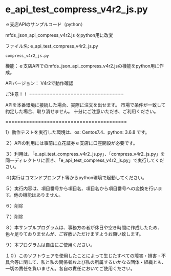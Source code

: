 # e_api_test_compress_v4r2_js.py
ｅ支店APIのサンプルコード（python）

mfds_json_api_compress_v4r2.js をpython用に改変

ファイル名:
    e_api_test_compress_v4r2_js.py

    compress_v4r2_js.py    

機能：ｅ支店APIでのmfds_json_api_compress_v4r2.jsの機能をpython用に作成。

APIバージョン： V4r2で動作確認

ご注意！！ ================================

APIを本番環境に接続した場合、実際に注文を出せます。
市場で条件が一致して約定した場合、取り消せません。
十分にご注意いただき、ご利用ください。

=========================================

1）動作テストを実行した環境は、os: Centos7.4、python: 3.6.8 です。

２）APIの利用には事前に立花証券ｅ支店に口座開設が必要です。

３）利用は、「e_api_test_compress_v4r2_js.py」、「compress_v4r2_js.py」を同一ディレクトリに置き、「e_api_test_compress_v4r2_js.py」で実行してください。

４)実行はコマンドプロンプト等からpython環境で起動してください。

５）実行内容は、項目番号から項目名、項目名から項目番号への変換を行います。他の機能はありません。

６）削除

７）削除

８）本サンプルプログラムは、事務方の者が休日や空き時間に作成したため、色々足りておりませんが、ご容赦いただけますようお願い致します。

９）本プログラムは自由にご使用ください。

１０）このソフトウェアを使用したことによって生じたすべての障害・損害・不具合等に関して、私と私の関係者および私の所属するいかなる団体・組織とも、一切の責任を負いません。各自の責任においてご使用ください。
